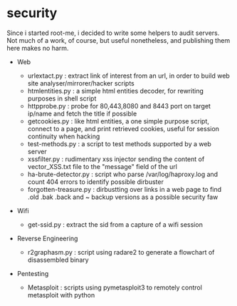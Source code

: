 # security

Since i started root-me, i decided to write some helpers to audit servers.
Not much of a work, of course, but useful nonetheless, and publishing them here makes no harm. 

   - Web

     * urlextact.py          : extract link of interest from an url, in order to build web site analyser/mirrorer/hacker scripts
     * htmlentities.py       : a simple html entities decoder, for rewriting purposes in shell script
     * httpprobe.py          : probe for 80,443,8080  and 8443 port on target ip/name and fetch the title if possible
     * getcookies.py         : like html entities, a one simple purpose script, connect to a page, and print retrieved cookies, useful for session continuity when hacking
     * test-methods.py       : a script to test methods supported by a web server
     * xssfilter.py          : rudimentary xss injector sending the content of vector_XSS.txt file to the "message" field of the url
     * ha-brute-detector.py  : script who parse /var/log/haproxy.log and count 404 errors to identify possible dirbuster
     * forgotten-treasure.py : dirbustting over links in a web page to find .old .bak .back and ~ backup versions as a possible security faw

   - Wifi

     * get-ssid.py : extract the sid from a capture of a wifi session 

   - Reverse Engineering
	
     * r2graphasm.py : script using radare2 to generate a flowchart of disassembled binary

   - Pentesting

     * Metasploit : scripts using pymetasploit3 to remotely control metasploit with python 

